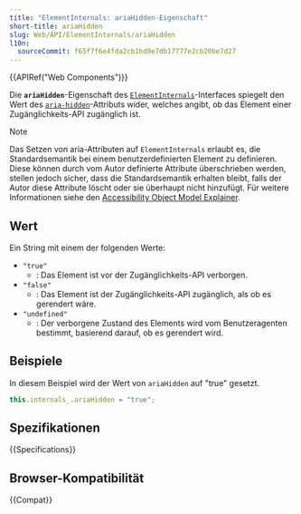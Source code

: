```yaml
---
title: "ElementInternals: ariaHidden-Eigenschaft"
short-title: ariaHidden
slug: Web/API/ElementInternals/ariaHidden
l10n:
  sourceCommit: f65f7f6e4fda2cb1bd0e7db17777e2cb20be7d27
---
```


{{APIRef("Web Components")}}

Die **`ariaHidden`**-Eigenschaft des [`ElementInternals`](/de/docs/Web/API/ElementInternals)-Interfaces spiegelt den Wert des [`aria-hidden`](/de/docs/Web/Accessibility/ARIA/Reference/Attributes/aria-hidden)-Attributs wider, welches angibt, ob das Element einer Zugänglichkeits-API zugänglich ist.

> [!NOTE]
> Das Setzen von aria-Attributen auf `ElementInternals` erlaubt es, die Standardsemantik bei einem benutzerdefinierten Element zu definieren. Diese können durch vom Autor definierte Attribute überschrieben werden, stellen jedoch sicher, dass die Standardsemantik erhalten bleibt, falls der Autor diese Attribute löscht oder sie überhaupt nicht hinzufügt. Für weitere Informationen siehe den [Accessibility Object Model Explainer](https://wicg.github.io/aom/explainer.html#default-semantics-for-custom-elements-via-the-elementinternals-object).

## Wert

Ein String mit einem der folgenden Werte:

- `"true"`
  - : Das Element ist vor der Zugänglichkeits-API verborgen.
- `"false"`
  - : Das Element ist der Zugänglichkeits-API zugänglich, als ob es gerendert wäre.
- `"undefined"`
  - : Der verborgene Zustand des Elements wird vom Benutzeragenten bestimmt, basierend darauf, ob es gerendert wird.

## Beispiele

In diesem Beispiel wird der Wert von `ariaHidden` auf "true" gesetzt.

```js
this.internals_.ariaHidden = "true";
```

## Spezifikationen

{{Specifications}}

## Browser-Kompatibilität

{{Compat}}
